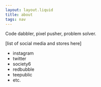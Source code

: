 ```yaml
---
layout: layout.liquid
title: about
tags: nav
---
```


Code dabbler, pixel pusher, problem solver.

[list of social media and stores here]
<ul>
<li>instagram</li>
<li>twitter</li>
<li>society6</li>
<li>redbubble</li>
<li>teepublic</li>
<li>etc.</li>
</ul>